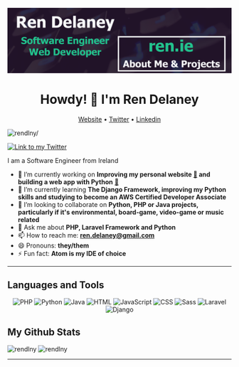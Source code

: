 [![Header](https://github.com/rendlny/rendlny/blob/main/linked_in_banner.png?v=1 "Header")](https://ren.ie/)

<h1 align="center">Howdy! 👋 I'm Ren Delaney</h1>
<p align="center">
  <a href="https://ren.ie">Website</a> •
  <a href="https://twitter.com/ren_delaney">Twitter</a> •
  <a href="https://www.linkedin.com/in/ren-delaney">Linkedin</a>
</p>
<p align="left"> <img src=https://komarev.com/ghpvc/?username=rendlny alt=rendlny/> </p>
<p align="left"> <a href="https://twitter.com/ren_delaney" target="blank"><img src="https://img.shields.io/twitter/follow/ren_delaney?logo=twitter&style=for-the-badge" alt="Link to my Twitter" /></a> </p>

I am a Software Engineer from Ireland
- 🚀 I’m currently working on **Improving my personal website <a href="https://ren.ie" target="_blank">:link:</a> and building a web app with Python** <a href="https://github.com/rendlny/imdb_user_data_analysis" target="_blank">:link:</a>
- 🌱 I’m currently learning **The Django Framework, improving my Python skills and studying to become an AWS Certified Developer Associate**
- 👯 I’m looking to collaborate on **Python, PHP or Java projects, particularly if it's environmental, board-game, video-game or music related**
- 💬 Ask me about **PHP, Laravel Framework and Python**
- 📫 How to reach me: **ren.delaney@gmail.com**
- 😄 Pronouns: **they/them**
- ⚡ Fun fact: **Atom is my IDE of choice**

<hr>

<h2>Languages and Tools</h2>
<p align="center">
  <img alt="PHP" src="https://img.shields.io/badge/PHP-777BB4?logo=php&logoColor=white&style=for-the-badge" />
  <img alt="Python" src="https://img.shields.io/badge/Python-3776AB?logo=python&logoColor=white&style=for-the-badge" />
  <img alt="Java" src="https://img.shields.io/badge/Java-007396?logo=java&logoColor=white&style=for-the-badge" />
  <img alt="HTML" src="https://img.shields.io/badge/HTML-E34F26?logo=html5&logoColor=white&style=for-the-badge" />
  <img alt="JavaScript" src="https://img.shields.io/badge/JavaScript-F7DF1E?logo=javascript&logoColor=white&style=for-the-badge" />
  <img alt="CSS" src="https://img.shields.io/badge/CSS-1572B6?logo=css3&logoColor=white&style=for-the-badge" />
  <img alt="Sass" src="https://img.shields.io/badge/Sass-CC6699?logo=sass&logoColor=white&style=for-the-badge" />
  <img alt="Laravel" src="https://img.shields.io/badge/Laravel-FF2D20?logo=laravel&logoColor=white&style=for-the-badge" />
  <img alt="Django" src="https://img.shields.io/badge/Django-092E20?logo=django&logoColor=white&style=for-the-badge" />
</p>

<h2> My Github Stats</h2>
<div>
  <p>
    <img src="https://github-readme-stats.vercel.app/api?username=rendlny&show_icons=true&include_all_commits=true&count_private=true&hide=contribs" alt="rendlny" />
    <img src="https://github-readme-stats.vercel.app/api/top-langs/?username=rendlny&layout=compact&hide=html" alt="rendlny" />
  </p>
</div>

<hr/>

<p align="center"><img src="https://profile-counter.glitch.me/rendlny/count.svg" alt=""/></p>
